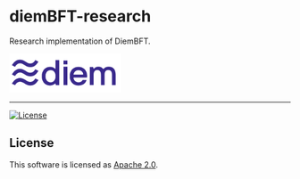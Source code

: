 # diemBFT-research
Research implementation of DiemBFT.

<a href="https://developers.diem.com">
	<img width="200" src="./.assets/diem.png" alt="Diem Logo" />
</a>

---

[![License](https://img.shields.io/badge/license-Apache-green.svg)](LICENSE)

## License

This software is licensed as [Apache 2.0](LICENSE).
